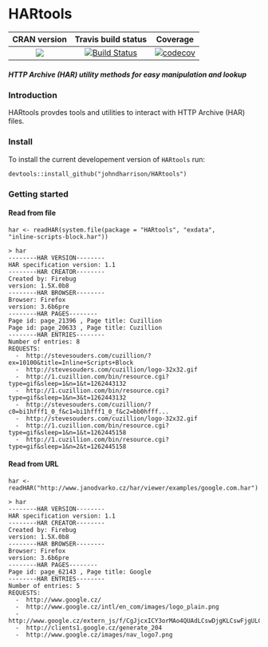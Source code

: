 HARtools
==========================
| CRAN version       | Travis build status   | Coverage |
| :-------------: |:-------------:|:-------------:|
| [![](http://www.r-pkg.org/badges/version/HARtools)](https://CRAN.R-project.org/package=HARtools) | [![Build Status](https://travis-ci.org/johndharrison/HARtools.svg?branch=master)](https://travis-ci.org/johndharrison/HARtools) | [![codecov](https://codecov.io/gh/johndharrison/HARtools/branch/master/graph/badge.svg)](https://codecov.io/gh/johndharrison/HARtools)|


##### *HTTP Archive (HAR) utility methods for easy manipulation and lookup*

### Introduction

HARtools provdes tools and utilities to interact with HTTP Archive (HAR) 
files. 

### Install

To install the current developement version of `HARtools` run:

```
devtools::install_github("johndharrison/HARtools")
```

### Getting started


#### Read from file

```
har <- readHAR(system.file(package = "HARtools", "exdata",     "inline-scripts-block.har"))

> har
--------HAR VERSION-------- 
HAR specification version: 1.1 
--------HAR CREATOR-------- 
Created by: Firebug 
version: 1.5X.0b8 
--------HAR BROWSER-------- 
Browser: Firefox 
version: 3.6b6pre 
--------HAR PAGES-------- 
Page id: page_21396 , Page title: Cuzillion 
Page id: page_20633 , Page title: Cuzillion 
--------HAR ENTRIES-------- 
Number of entries: 8 
REQUESTS: 
  -  http://stevesouders.com/cuzillion/?ex=10100&title=Inline+Scripts+Block 
  -  http://stevesouders.com/cuzillion/logo-32x32.gif 
  -  http://1.cuzillion.com/bin/resource.cgi?type=gif&sleep=1&n=1&t=1262443132 
  -  http://1.cuzillion.com/bin/resource.cgi?type=gif&sleep=1&n=3&t=1262443132 
  -  http://stevesouders.com/cuzillion/?c0=bi1hfff1_0_f&c1=bi1hfff1_0_f&c2=bb0hfff... 
  -  http://stevesouders.com/cuzillion/logo-32x32.gif 
  -  http://1.cuzillion.com/bin/resource.cgi?type=gif&sleep=1&n=1&t=1262445158 
  -  http://1.cuzillion.com/bin/resource.cgi?type=gif&sleep=1&n=2&t=1262445158 
```

#### Read from URL

```
har <- readHAR("http://www.janodvarko.cz/har/viewer/examples/google.com.har")

> har
--------HAR VERSION-------- 
HAR specification version: 1.1 
--------HAR CREATOR-------- 
Created by: Firebug 
version: 1.5X.0b8 
--------HAR BROWSER-------- 
Browser: Firefox 
version: 3.6b6pre 
--------HAR PAGES-------- 
Page id: page_62143 , Page title: Google 
--------HAR ENTRIES-------- 
Number of entries: 5 
REQUESTS: 
  -  http://www.google.cz/ 
  -  http://www.google.cz/intl/en_com/images/logo_plain.png 
  -  http://www.google.cz/extern_js/f/CgJjcxICY3orMAo4QUAdLCswDjgKLCswFjgULCswFzgE... 
  -  http://clients1.google.cz/generate_204 
  -  http://www.google.cz/images/nav_logo7.png 
```
